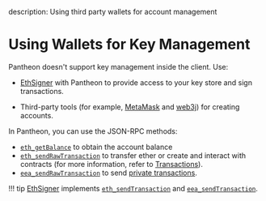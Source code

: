 description: Using third party wallets for account management
<!--- END of page meta data -->

# Using Wallets for Key Management

Pantheon doesn't support key management inside the client. Use:

* [EthSigner](http://docs.ethsigner.pegasys.tech/en/latest/) with Pantheon to provide access to your key store and sign transactions.  

* Third-party tools (for example, [MetaMask](https://metamask.io/) and [web3j](https://web3j.io/)) for creating accounts. 

In Pantheon, you can use the JSON-RPC methods:

 * [`eth_getBalance`](../Reference/Pantheon-API-Methods.md#eth_getbalance) to obtain the account balance
 * [`eth_sendRawTransaction`](../Reference/Pantheon-API-Methods.md#eth_sendrawtransaction) to transfer ether or create and interact with contracts (for more information, refer to [Transactions](Transactions/Transactions.md#transactions)).  
 * [`eea_sendRawTransaction`](../Reference/Pantheon-API-Methods.md#eea_sendrawtransaction) to send [private transactions](../Privacy/How-To/Creating-Sending-Private-Transactions.md).
 
!!! tip 
    [EthSigner](http://docs.ethsigner.pegasys.tech/en/latest/) implements [`eth_sendTransaction`](http://docs.ethsigner.pegasys.tech/en/latest/Using-EthSigner/Using-EthSigner/#eth_sendtransaction)
    and [`eea_sendTransaction`](http://docs.ethsigner.pegasys.tech/en/latest/Using-EthSigner/Using-EthSigner/#eea_sendtransaction).

